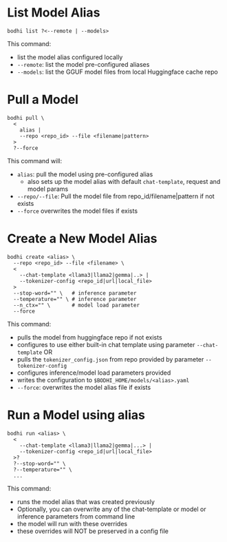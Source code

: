 # List Model Alias

```
bodhi list ?<--remote | --models>
```

This command:
- list the model alias configured locally
- `--remote`: list the model pre-configured aliases
- `--models`: list the GGUF model files from local Huggingface cache repo

# Pull a Model
```
bodhi pull \
  <
    alias |
    --repo <repo_id> --file <filename|pattern>
  >
  ?--force
```
This command will:
- `alias`: pull the model using pre-configured alias
  - also sets up the model alias with default `chat-template`, request and model params
- `--repo/--file`: Pull the model file from repo_id/filename|pattern if not exists
- `--force` overwrites the model files if exists

# Create a New Model Alias
```
bodhi create <alias> \
  --repo <repo_id> --file <filename> \
  <
    --chat-template <llama3|llama2|gemma|..> | 
    --tokenizer-config <repo_id|url|local_file>
  >
  --stop-word="" \   # inference parameter
  --temperature="" \ # inference parameter
  --n_ctx="" \       # model load parameter
  --force
```

This command:
- pulls the model from huggingface repo if not exists
- configures to use either built-in chat template using parameter `--chat-template` OR
- pulls the `tokenizer_config.json` from repo provided by parameter `--tokenizer-config`
- configures inference/model load parameters provided
- writes the configuration to `$BODHI_HOME/models/<alias>.yaml`
- `--force`: overwrites the model alias file if exists

# Run a Model using alias
```
bodhi run <alias> \
  <
    --chat-template <llama3|llama2|gemma|...> |
    --tokenizer-config <repo_id|url|local_file>
  >?
  ?--stop-word="" \
  ?--temperature="" \
  ...
```

This command:
- runs the model alias that was created previously
- Optionally, you can overwrite any of the chat-template or model or inference parameters from command line
- the model will run with these overrides
- these overrides will NOT be preserved in a config file

